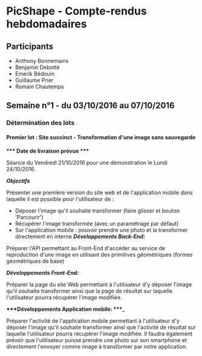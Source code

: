 
# PicShape - Compte-rendus hebdomadaires


## Participants
* Anthony Bonnemains
* Benjamin Debotté
* Emerik Bédouin
* Guillaume Prier
* Romain Chautemps


## Semaine n°1 - du 03/10/2016 au 07/10/2016

### Détermination des lots
#### Premier lot : Site succinct - Transformation d'une image sans sauvegarde 

 __*** Date de livraison prévue ***__
 
Séance du Vendredi 21/10/2016 pour une démonstration le Lundi 24/10/2016.

__***Objectifs***__

Présenter une première version du site web et de l'application mobile dans laquelle il est possible pour l'utilisateur de :
 - Déposer l'image qu'il souhaite transformer (faire glisser et bouton 'Parcourir')
 - Récupérer l'image transformée (avec un paramétrage par défaut)
 - Sur l'application mobile : pouvoir prendre une photo et la transformer directement en interne
__***Développements Back-End:***__

 Préparer l'API permettant au Front-End d'accéder au service de reproduction d'une image en utilisant des primitives géométriques (formes géométriques de base)
 
__***Développements Front-End:***__

 Préparer la page du site Web permettant à l'utilisateur d'y déposer l'image qu'il souhaite transformer ainsi que la page de résultat sur laquelle l'utilisateur pourra récupérer l'image modifiée.
 
__***Développements Application mobile: ***___

 Préparer l'activité de l'application mobile permettant à l'utilisateur d'y déposer l'image qu'il souhaite transformer ainsi que l'activité de résultat sur laquelle l'utilisateur pourra récupérer l'image modifiée. Il faudra également prévoir que l'utilisateur puisse prendre une photo sur son smartphone et directement l'envoyer comme image à transformer par notre application.

